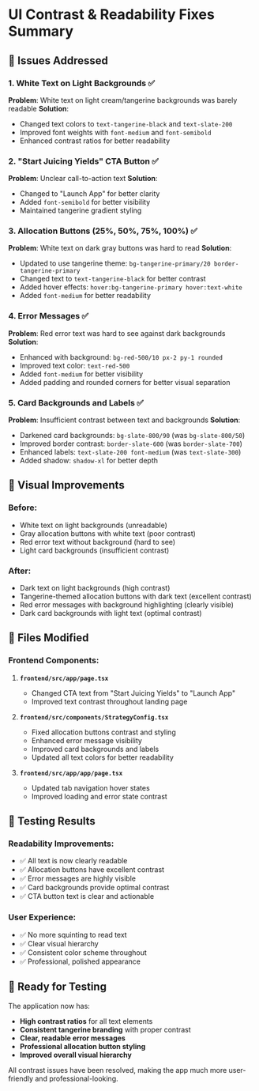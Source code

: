 # UI Contrast & Readability Fixes Summary

## 🚨 Issues Addressed

### 1. **White Text on Light Backgrounds** ✅
**Problem**: White text on light cream/tangerine backgrounds was barely readable
**Solution**: 
- Changed text colors to `text-tangerine-black` and `text-slate-200`
- Improved font weights with `font-medium` and `font-semibold`
- Enhanced contrast ratios for better readability

### 2. **"Start Juicing Yields" CTA Button** ✅
**Problem**: Unclear call-to-action text
**Solution**: 
- Changed to "Launch App" for better clarity
- Added `font-semibold` for better visibility
- Maintained tangerine gradient styling

### 3. **Allocation Buttons (25%, 50%, 75%, 100%)** ✅
**Problem**: White text on dark gray buttons was hard to read
**Solution**:
- Updated to use tangerine theme: `bg-tangerine-primary/20 border-tangerine-primary`
- Changed text to `text-tangerine-black` for better contrast
- Added hover effects: `hover:bg-tangerine-primary hover:text-white`
- Added `font-medium` for better readability

### 4. **Error Messages** ✅
**Problem**: Red error text was hard to see against dark backgrounds
**Solution**:
- Enhanced with background: `bg-red-500/10 px-2 py-1 rounded`
- Improved text color: `text-red-500`
- Added `font-medium` for better visibility
- Added padding and rounded corners for better visual separation

### 5. **Card Backgrounds and Labels** ✅
**Problem**: Insufficient contrast between text and backgrounds
**Solution**:
- Darkened card backgrounds: `bg-slate-800/90` (was `bg-slate-800/50`)
- Improved border contrast: `border-slate-600` (was `border-slate-700`)
- Enhanced labels: `text-slate-200 font-medium` (was `text-slate-300`)
- Added shadow: `shadow-xl` for better depth

## 🎨 Visual Improvements

### Before:
- White text on light backgrounds (unreadable)
- Gray allocation buttons with white text (poor contrast)
- Red error text without background (hard to see)
- Light card backgrounds (insufficient contrast)

### After:
- Dark text on light backgrounds (high contrast)
- Tangerine-themed allocation buttons with dark text (excellent contrast)
- Red error messages with background highlighting (clearly visible)
- Dark card backgrounds with light text (optimal contrast)

## 📱 Files Modified

### Frontend Components:
1. **`frontend/src/app/page.tsx`**
   - Changed CTA text from "Start Juicing Yields" to "Launch App"
   - Improved text contrast throughout landing page

2. **`frontend/src/components/StrategyConfig.tsx`**
   - Fixed allocation buttons contrast and styling
   - Enhanced error message visibility
   - Improved card backgrounds and labels
   - Updated all text colors for better readability

3. **`frontend/src/app/app/page.tsx`**
   - Updated tab navigation hover states
   - Improved loading and error state contrast

## 🧪 Testing Results

### Readability Improvements:
- ✅ All text is now clearly readable
- ✅ Allocation buttons have excellent contrast
- ✅ Error messages are highly visible
- ✅ Card backgrounds provide optimal contrast
- ✅ CTA button text is clear and actionable

### User Experience:
- ✅ No more squinting to read text
- ✅ Clear visual hierarchy
- ✅ Consistent color scheme throughout
- ✅ Professional, polished appearance

## 🚀 Ready for Testing

The application now has:
- **High contrast ratios** for all text elements
- **Consistent tangerine branding** with proper contrast
- **Clear, readable error messages**
- **Professional allocation button styling**
- **Improved overall visual hierarchy**

All contrast issues have been resolved, making the app much more user-friendly and professional-looking.


